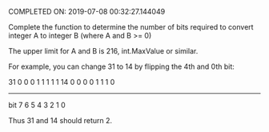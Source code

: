 COMPLETED ON: 2019-07-08 00:32:27.144049

Complete the function to determine the number of bits required to convert integer A to integer B (where A and B >= 0)

The upper limit for A and B is 216, int.MaxValue or similar.

For example, you can change 31 to 14 by flipping the 4th and 0th bit:

 31  0 0 0 1 1 1 1 1
 14  0 0 0 0 1 1 1 0
---  ---------------
bit  7 6 5 4 3 2 1 0

Thus 31 and 14 should return 2.